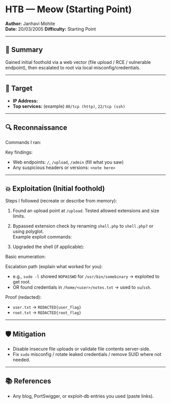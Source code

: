 # HTB — Meow (Starting Point)

**Author:** Janhavi Mohite  
**Date:**  20/03/2005 
**Difficulty:** Starting Point

---

## 📝 Summary
Gained initial foothold via a web vector (file upload / RCE / vulnerable endpoint), then escalated to root via local misconfig/credentials.  

---

## 🎯 Target
- **IP Address:** <IP>
- **Top services:** (example) `80/tcp (http)`, `22/tcp (ssh)`

---

## 🔍 Reconnaissance
Commands I ran:

Key findings:
- Web endpoints: `/`, `/upload`, `/admin` (fill what you saw)
- Any suspicious headers or versions: `<note here>`

---

## 💥 Exploitation (Initial foothold)
Steps I followed (recreate or describe from memory):
1. Found an upload point at `/upload`. Tested allowed extensions and size limits.
2. Bypassed extension check by renaming `shell.php` to `shell.php7` or using polyglot.  
   Example exploit commands:

3. Upgraded the shell (if applicable):

Basic enumeration:

Escalation path (explain what worked for you):
- e.g., `sudo -l` showed `NOPASSWD` for `/usr/bin/somebinary` → exploited to get root.
- OR found credentials in `/home/<user>/notes.txt` → used to `su`/`ssh`.

Proof (redacted):
- `user.txt` → `REDACTED{user_flag}`
- `root.txt` → `REDACTED{root_flag}`

---

## 🛡️ Mitigation
- Disable insecure file uploads or validate file contents server-side.  
- Fix `sudo` misconfig / rotate leaked credentials / remove SUID where not needed.

---

## 📚 References
- Any blog, PortSwigger, or exploit-db entries you used (paste links).
